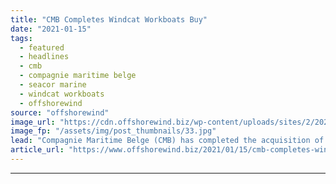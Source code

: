 ```yaml
---
title: "CMB Completes Windcat Workboats Buy"
date: "2021-01-15"
tags: 
  - featured
  - headlines
  - cmb
  - compagnie maritime belge
  - seacor marine
  - windcat workboats
  - offshorewind
source: "offshorewind"
image_url: "https://cdn.offshorewind.biz/wp-content/uploads/sites/2/2021/01/15134012/CMB-Completes-Windcat-Workboats-Buy.jpg"
image_fp: "/assets/img/post_thumbnails/33.jpg"
lead: "Compagnie Maritime Belge (CMB) has completed the acquisition of Windcat Workboats Holdings Limited and"
article_url: "https://www.offshorewind.biz/2021/01/15/cmb-completes-windcat-workboats-buy/"
---
```


---
